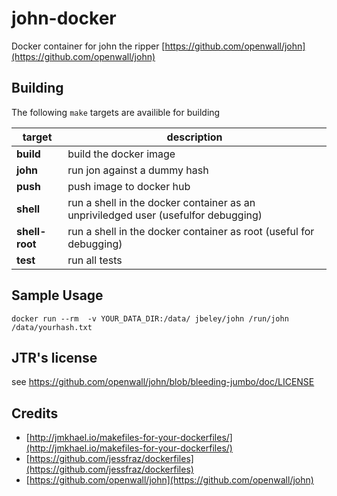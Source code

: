 
# john-docker
Docker container for john the ripper
[https://github.com/openwall/john](https://github.com/openwall/john)

## Building
The following `make` targets are availible for building

|target|description
|------|------|
|**build**|build the docker image|
|**john**|run jon against a dummy hash|
|**push**|push image to docker hub|
|**shell**|run a shell in the docker container as an unpriviledged user (usefulfor debugging)|
|**shell-root**|run a shell in the docker container as root (useful for debugging)|
|**test**|run all tests|

## Sample Usage
```
docker run --rm  -v YOUR_DATA_DIR:/data/ jbeley/john /run/john /data/yourhash.txt
```


## JTR's license
see https://github.com/openwall/john/blob/bleeding-jumbo/doc/LICENSE

## Credits

* [http://jmkhael.io/makefiles-for-your-dockerfiles/](http://jmkhael.io/makefiles-for-your-dockerfiles/)
* [https://github.com/jessfraz/dockerfiles](https://github.com/jessfraz/dockerfiles)
* [https://github.com/openwall/john](https://github.com/openwall/john)
